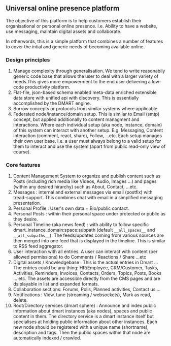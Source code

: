 ## Universal online presence platform

The objective of this platform is to help customers establish their organisational or personal online presence. I.e. Ability to have a website, use messaging, maintain digital assets and collaborate.

In otherwords, this is a simple platform that combines a number of features to cover the intial and generic needs of becoming available online.

### Design principles

1. Manage complexity through generalisation. We tend to write reasonabily generic code base that allows the user to deal with a larger variety of needs.This gives more empowerment to the end user delivering a low-code productivity platform.
2. Flat-file, json-based schema enabled meta-data enriched extensible data store with unified api with discovery. This is essentially accomplished by the DMART engine.
3. Borrow concepts or protocols from similar systems where applicable.
4. Federated node/instance/domain setup. This is similar to Email (smtp) concept, but applied additionally to content managment and interactions. Where each individual setup (aka node, instance, domain) of this system can interact with another setup. E.g. Messaging, Content interaction (comment, react, share), Follow, ...etc. Each setup manages their own user base. I.e. a user must always belong to a valid setup for them to interact and use the system (apart from public read-only view of course).


### Core features

1. Content Management System to organize and publish content such as Posts (including rich media like Videos, Audio, Images ...) and pages (within any desired hirarchy) such as About, Contact, ...etc.  
2. Messages : internal and external messages via email (postfix) with tread-support. This combines chat with email in a simplified messaging presentation. 
3. Personal Profile : User's own data + Bio/public contact.
4. Personal Posts : within their personal space under protected or public as they desire.
5. Personal Timeline (aka news feed) : with ability to follow specific dmart_instance_domain:space:subpath (default `__all_spaces__` and `__all_subpaths__`). The feeds/updates coming from various sources are then merged into one feed that is displayed in the timeline. This is similar to RSS feed aggregator.
6. User interaction with all entries. A user can interact with content (per allowed permissions) to do Comments / Reactions / Share ...etc
7. Digital assets / Knowledgebase : This is the actual entries in Dmart … The entries could be any thing: HR/Employee, CRM/Customer, Tasks, Activities, Reminders, Invoices, Contacts, Orders, Topics, Posts, Books ... etc. The assets are accessible directly from the CMS pages and are dsiplayable in list and expanded formats.
8. Collaboration sections: Forums, Polls, Planned activities, Contact us …
9. Notifications : View, tune (streaming / websockets), Mark as read, delete. 
10. Root/Directory services (dmart sphere) : Announce and index public information about dmart instances (aka nodes), spaces and public content in them. The directory service is a dmart instance itself but specialises at holding public information about other instances. Each new node should be registered with a unique name (shortname), description and tags. Then the public spaces within that node are automatically indexed / crawled. 

